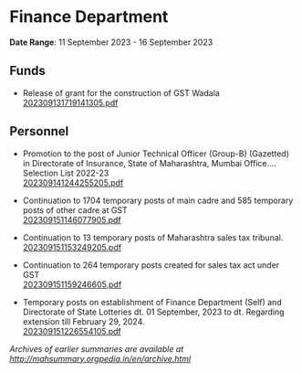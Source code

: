 # Finance Department

**Date Range**: 11 September 2023 - 16 September 2023


## Funds
- Release of grant for the construction of GST Wadala\
  [202309131719141305.pdf](https://gr.maharashtra.gov.in/Site/Upload/Government%20Resolutions/English/202309131719141305.pdf)

## Personnel
- Promotion to the post of Junior Technical Officer (Group-B) (Gazetted) in Directorate of Insurance, State of Maharashtra, Mumbai Office.... Selection List 2022-23\
  [202309141244255205.pdf](https://gr.maharashtra.gov.in/Site/Upload/Government%20Resolutions/English/202309141244255205.pdf)

- Continuation to 1704 temporary posts of main cadre and 585 temporary posts of other cadre at GST\
  [202309151146077905.pdf](https://gr.maharashtra.gov.in/Site/Upload/Government%20Resolutions/English/202309151146077905.pdf)

- Continuation to 13 temporary posts of Maharashtra sales tax tribunal.\
  [202309151153249205.pdf](https://gr.maharashtra.gov.in/Site/Upload/Government%20Resolutions/English/202309151153249205.pdf)

- Continuation to 264 temporary posts created for sales tax act under GST\
  [202309151159246605.pdf](https://gr.maharashtra.gov.in/Site/Upload/Government%20Resolutions/English/202309151159246605.pdf)

- Temporary posts on establishment of Finance Department (Self) and Directorate of State Lotteries dt. 01 September, 2023 to dt. Regarding extension till February 29, 2024.\
  [202309151226554105.pdf](https://gr.maharashtra.gov.in/Site/Upload/Government%20Resolutions/English/202309151226554105.pdf)


*Archives of earlier summaries are available at http://mahsummary.orgpedia.in/en/archive.html*